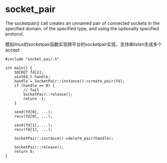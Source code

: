 # socket_pair
The socketpair() call creates an unnamed pair of connected sockets in the specified domain, of the specified type, and using the optionally specified protocol.

模拟linux的socketpair函数实现跨平台的socketpair实现，支持单listen生成多个accept

```
#include "socket_pair.h"

int main() {
    SOCKET fd[2];
    uint64_t handle;
    handle = SocketPair::instance()->create_pair(fd);
    if (handle == 0) {
        // fail
        SocketPair::release();
        return -1;
    }

    send(fd[0], ...);    
    recv(fd[0], ...);

    send(fd[1], ...);
    recv(fd[1], ...);

    SocketPair::instance()->delete_pair(handle);

    SocketPair::release();
    return 0;
}

```